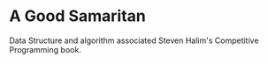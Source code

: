 A Good Samaritan
==============

Data Structure and algorithm associated Steven Halim's Competitive Programming book. 

